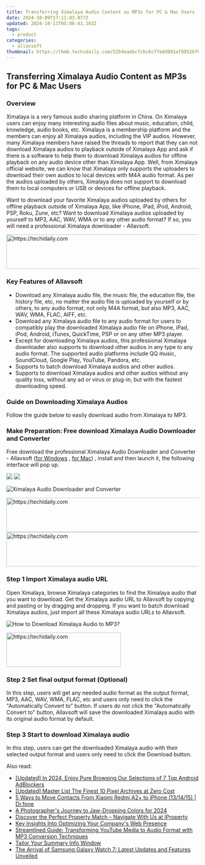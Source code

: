 ```yaml
---
title: Transferring Ximalaya Audio Content as MP3s for PC & Mac Users
date: 2024-10-09T17:11:03.077Z
updated: 2024-10-11T05:06:41.103Z
tags:
  - product
categories:
  - allavsoft
thumbnail: https://thmb.techidaily.com/52b4eaebcfcbc6c7fedd891af89526f0d5ee168fe7bb540778411c3fb0605514.jpg
---
```


## Transferring Ximalaya Audio Content as MP3s for PC & Mac Users

### Overview

Ximalaya is a very famous audio sharing platform in China. On Ximalaya users can enjoy many interesting audio files about music, education, child, knowledge, audio books, etc. Ximalaya is a membership platform and the members can enjoy all Ximalaya audios, including the VIP audios. However, many Ximalaya members have raised the threads to report that they can not download Ximalaya audios to playback outside of Ximalaya App and ask if there is a software to help them to download Ximalaya audios for offline playback on any audio device other than Ximalaya App. Well, from Ximalaya official website, we can know that Ximalaya only supports the uploaders to download their own audios to local devices with M4A audio format. As per the audios uploaded by others, Ximalaya does not support to download them to local computers or USB or devices for offline playback.

Want to download your favorite Ximalaya audios uploaded by others for offline playback outside of Ximalaya App, like iPhone, iPad, iPod, Android, PSP, Roku, Zune, etc? Want to download Ximalaya audios uploaded by yourself to MP3, AAC, WAV, WMA or to any other audio format? If so, you will need a professional Ximalaya downloader - Allavsoft.

<!-- affiliate ads begin -->
<a href="https://appsumo.8odi.net/c/5597632/2094421/7443" target="_top" id="2094421">
  <img src="//a.impactradius-go.com/display-ad/7443-2094421" border="0" alt="https://techidaily.com" width="728" height="90"/>
</a>
<img height="0" width="0" src="https://appsumo.8odi.net/i/5597632/2094421/7443" style="position:absolute;visibility:hidden;" border="0" />
<!-- affiliate ads end -->

### Key Features of Allavsoft

* Download any Ximalaya audio file, the music file, the education file, the history file, etc, no matter the audio file is uploaded by yourself or by others, to any audio format, not only M4A format, but also MP3, AAC, WAV, WMA, FLAC, AIFF, etc.
* Download any Ximalaya audio file to any audio format for users to compatibly play the downloaded Ximalaya audio file on iPhone, iPad, iPod, Android, iTunes, QuickTime, PSP or on any other MP3 player.
* Except for downloading Ximalaya audios, this professional Ximalaya downloader also supports to download other audios in any type to any audio format. The supported audio platforms include QQ music, SoundCloud, Google Play, YouTube, Pandora, etc.
* Supports to batch download Ximalaya audios and other audios.
* Supports to download Ximalaya audios and other audios without any quality loss, without any ad or virus or plug-in, but with the fastest downloading speed.

### Guide on Downloading Ximalaya Audios

Follow the guide below to easily download audio from Ximalaya to MP3.

### Make Preparation: Free download Ximalaya Audio Downloader and Converter

Free download the professional Ximalaya Audio Downloader and Converter - Allavsoft ([for Windows](https://tools.techidaily.com/allavsoft/products/) , [for Mac](https://tools.techidaily.com/allavsoft/products/)) , install and then launch it, the following interface will pop up.

[![](https://www.allavsoft.com/how-to/../images/how-to/free-download-win.jpg)](https://tools.techidaily.com/allavsoft/products/) [![](https://www.allavsoft.com/how-to/../images/how-to/free-download-mac.jpg)](https://tools.techidaily.com/allavsoft/products/)

![Ximalaya Audio Downloader and Converter](https://www.allavsoft.com/how-to/../images/allavsoft/screen-shot-600.jpg)

<!-- affiliate ads begin -->
<a href="https://appsumo.8odi.net/c/5597632/2068439/7443" target="_top" id="2068439">
  <img src="//a.impactradius-go.com/display-ad/7443-2068439" border="0" alt="https://techidaily.com" width="728" height="90"/>
</a>
<img height="0" width="0" src="https://appsumo.8odi.net/i/5597632/2068439/7443" style="position:absolute;visibility:hidden;" border="0" />
<!-- affiliate ads end -->

<!-- affiliate ads begin -->
<a href="https://ephamedtechinc.pxf.io/c/5597632/2137209/26400" target="_top" id="2137209">
  <img src="//a.impactradius-go.com/display-ad/26400-2137209" border="0" alt="https://techidaily.com" width="728" height="90"/>
</a>
<img height="0" width="0" src="https://ephamedtechinc.pxf.io/i/5597632/2137209/26400" style="position:absolute;visibility:hidden;" border="0" />
<!-- affiliate ads end -->

### Step 1 Import Ximalaya audio URL

Open Ximalaya, browse Ximalaya categories to find the Ximalaya audio that you want to download. Get the Ximalaya audio URL to Allavsoft by copying and pasting or by dragging and dropping. If you want to batch download Ximalaya audios, just import all these Ximalaya audio URLs to Allavsoft.

![How to Download Ximalaya Audio to MP3?](https://www.allavsoft.com/how-to/../images/how-to/download-rtmp-video/download-rtmp-video.jpg)

<!-- affiliate ads begin -->
<a href="https://review-au.sjv.io/c/5597632/2098704/14409" target="_top" id="2098704">
  <img src="//a.impactradius-go.com/display-ad/14409-2098704" border="0" alt="https://techidaily.com" width="300" height="90"/>
</a>
<img height="0" width="0" src="https://review-au.sjv.io/i/5597632/2098704/14409" style="position:absolute;visibility:hidden;" border="0" />
<!-- affiliate ads end -->

### Step 2 Set final output format (Optional)

In this step, users will get any needed audio format as the output format, MP3, AAC, WAV, WMA, FLAC, etc and users only need to click the "Automatically Convert to" button. If users do not click the "Automatically Convert to" button, Allavsoft will save the downloaded Ximalaya audio with its original audio format by default.

### Step 3 Start to download Ximalaya audio

In this step, users can get the downloaded Ximalaya audio with their selected output format and users only need to click the Download button.

<ins class="adsbygoogle"
     style="display:block"
     data-ad-format="autorelaxed"
     data-ad-client="ca-pub-7571918770474297"
     data-ad-slot="1223367746"></ins>

<ins class="adsbygoogle"
     style="display:block"
     data-ad-client="ca-pub-7571918770474297"
     data-ad-slot="8358498916"
     data-ad-format="auto"
     data-full-width-responsive="true"></ins>

<span class="atpl-alsoreadstyle">Also read:</span>
<div><ul>
<li><a href="https://youtube-tips.techidaily.com/ed-in-2024-enjoy-pure-browsing-our-selections-of-7-top-android-adblockers/"><u>[Updated] In 2024, Enjoy Pure Browsing Our Selections of 7 Top Android AdBlockers</u></a></li>
<li><a href="https://fox-helps.techidaily.com/updated-master-list-the-finest-10-pixel-archives-at-zero-cost/"><u>[Updated] Master List The Finest 10 Pixel Archives at Zero Cost</u></a></li>
<li><a href="https://blog-min.techidaily.com/5-ways-to-move-contacts-from-xiaomi-redmi-a2plus-to-iphone-131415-drfone-by-drfone-transfer-from-android-transfer-from-android/"><u>5 Ways to Move Contacts From Xiaomi Redmi A2+ to iPhone (13/14/15) | Dr.fone</u></a></li>
<li><a href="https://article-files.techidaily.com/a-photographers-journey-to-jaw-dropping-colors-for-2024/"><u>A Photographer's Journey to Jaw-Dropping Colors for 2024</u></a></li>
<li><a href="https://fox-zaraz.techidaily.com/discover-the-perfect-property-match-navigate-with-us-at-iproperty/"><u>Discover the Perfect Property Match – Navigate With Us at IProperty</u></a></li>
<li><a href="https://fox-zaraz.techidaily.com/key-insights-into-optimizing-your-companys-web-presence/"><u>Key Insights Into Optimizing Your Company's Web Presence</u></a></li>
<li><a href="https://fox-zaraz.techidaily.com/streamlined-guide-transforming-youtube-media-to-audio-format-with-mp3-conversion-techniques/"><u>Streamlined Guide: Transforming YouTube Media to Audio Format with MP3 Conversion Techniques</u></a></li>
<li><a href="https://fox-zaraz.techidaily.com/tailor-your-summary-info-window/"><u>Tailor Your Summary Info Window</u></a></li>
<li><a href="https://some-techniques.techidaily.com/the-arrival-of-samsung-galaxy-watch-7-latest-updates-and-features-unveiled/"><u>The Arrival of Samsung Galaxy Watch 7: Latest Updates and Features Unveiled</u></a></li>
</ul></div>

